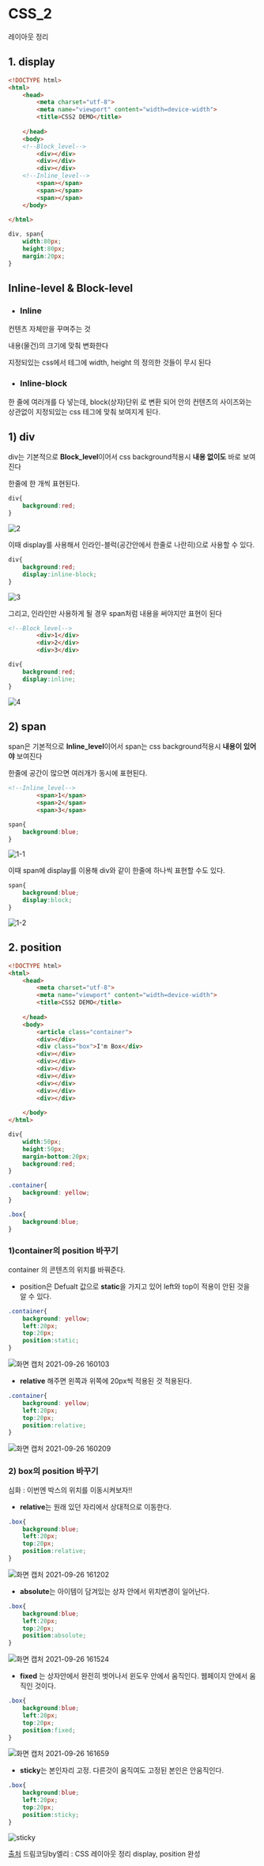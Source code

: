 # CSS_2

레이아웃 정리 

## 1. display

<html>

```html
<!DOCTYPE html>
<html>
	<head>    
		<meta charset="utf-8">    
		<meta name="viewport" content="width=device-width">    
		<title>CSS2 DEMO</title>
			
	</head>    
	<body> 
	<!--Block_level-->		        
		<div></div> 
		<div></div>        
		<div></div>
	<!--Inline_level-->
		<span></span>
		<span></span>
		<span></span>			
	</body>
		
</html>

```

<css>

```css
div, span{
	width:80px;
	height:80px;
	margin:20px;	
}
```



##  Inline-level & Block-level

- ### Inline

컨텐츠 자체만을 꾸며주는 것 

내용(물건)의 크기에 맞춰 변화한다 

지정되있는 css에서 테그에 width, height 의 정의한 것들이 무시 된다

- ### Inline-block

한 줄에 여러개를 다 넣는데, block(상자)단위 로 변환 되어 안의 컨텐츠의 사이즈와는 상관없이 지정되있는 css 테그에 맞춰 보여지게 된다.



## 1) div 

div는 기본적으로 **Block_level**이어서 css background적용시 **내용 없이도** 바로 보여진다

한줄에 한 개씩 표현된다.

<css>

```css
div{
	background:red;
}
```

![2](md-images/2.jpg)



이때 display를 사용해서 인라인-블럭(공간안에서 한줄로 나란히)으로 사용할 수 있다.

<css>

```css
div{
	background:red;
	display:inline-block;
}
```

![3](md-images/3.jpg)



그리고,  인라인만 사용하게 될 경우 span처럼 내용을 써야지만 표현이 된다 

<html>

```html
<!--Block_level-->		        
		<div>1</div> 
		<div>2</div>        
		<div>3</div>
```

<css>

```css
div{
	background:red;
	display:inline;
}
```

![4](md-images/4.jpg)



## 2) span

span은 기본적으로 **Inline_level**이어서 span는 css background적용시 **내용이 있어야** 보여진다

한줄에 공간이 많으면 여러개가 동시에 표현된다.

<html>

```html
<!--Inline_level-->
		<span>1</span>
		<span>2</span>
		<span>3</span>	
```

<css>

```css
span{
	background:blue;	
} 
```

![1-1](md-images/1-1.jpg)



이때 span에 display를 이용해 div와 같이 한줄에 하나씩 표현할 수도 있다.

<css>

```css
span{
	background:blue;
	display:block;
} 
```

![1-2](md-images/1-2.jpg)



## 2. position

<html>

```html
<!DOCTYPE html>
<html>
	<head>    
		<meta charset="utf-8">    
		<meta name="viewport" content="width=device-width">    
		<title>CSS2 DEMO</title>
			
	</head>    
	<body> 
		<article class="container">
		<div></div>
		<div class="box">I'm Box</div>
		<div></div>
		<div></div>
		<div></div>
		<div></div>
		<div></div>
		<div></div>
		<div></div>	
		
	</body>		
</html>


```

<css>

```css
div{
	width:50px;
	height:50px;
	margin-bottom:20px;
	background:red;
}

.container{
	background: yellow;
}

.box{
	background:blue;
}

```



### 1)container의 position 바꾸기

container 의 콘텐츠의 위치를 바꿔준다.

- position은 Defualt 값으로 **static**을 가지고 있어 left와 top이 적용이 안된 것을 알 수 있다.

<css>

```css
.container{
	background: yellow;
	left:20px;
	top:20px;
	position:static;
}
```

![화면 캡처 2021-09-26 160103](md-images/%ED%99%94%EB%A9%B4%20%EC%BA%A1%EC%B2%98%202021-09-26%20160103.jpg)



-  **relative** 해주면 왼쪽과 위쪽에 20px씩 적용된 것 적용된다. 

<css>

```css
.container{
	background: yellow;
	left:20px;
	top:20px;
	position:relative;
}
```

![화면 캡처 2021-09-26 160209](md-images/%ED%99%94%EB%A9%B4%20%EC%BA%A1%EC%B2%98%202021-09-26%20160209.jpg)



### 2) box의 position 바꾸기 

심화 : 이번엔 박스의 위치를 이동시켜보자!!

* **relative**는 원래 있던 자리에서 상대적으로 이동한다.

<css>

```css
.box{
	background:blue;
	left:20px;
	top:20px;
	position:relative;
}
```

![화면 캡처 2021-09-26 161202](md-images/%ED%99%94%EB%A9%B4%20%EC%BA%A1%EC%B2%98%202021-09-26%20161202.jpg)



* **absolute**는 아이템이 담겨있는  상자 안에서 위치변경이 일어난다.

<css> 

```css
.box{
	background:blue;
	left:20px;
	top:20px;
	position:absolute;
}
```

![화면 캡처 2021-09-26 161524](md-images/%ED%99%94%EB%A9%B4%20%EC%BA%A1%EC%B2%98%202021-09-26%20161524.jpg)



* **fixed** 는 상자안에서 완전히 벗어나서 윈도우 안에서 움직인다. 웹페이지 안에서 움직인 것이다.

<css>

```css
.box{
	background:blue;
	left:20px;
	top:20px;
	position:fixed;
}
```

![화면 캡처 2021-09-26 161659](md-images/%ED%99%94%EB%A9%B4%20%EC%BA%A1%EC%B2%98%202021-09-26%20161659.jpg)



* **sticky**는 본인자리 고정. 다른것이 움직여도 고정된 본인은 안움직인다.

<css>

```css
.box{
	background:blue;
	left:20px;
	top:20px;
	position:sticky;
}
```

![sticky](md-images/sticky.jpg)







[출처](https://youtu.be/jWh3IbgMUPI) 드림코딩by엘리 : CSS 레이아웃 정리 display, position 완성

